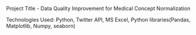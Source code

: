 Project Title - Data Quality Improvement for Medical Concept Normalization

Technologies Used: Python, Twitter API, MS Excel, Python libraries(Pandas, Matplotlib, Numpy, seaborn)
